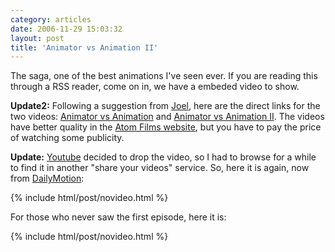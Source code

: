 ```yaml
---
category: articles
date: 2006-11-29 15:03:32
layout: post
title: 'Animator vs Animation II'
---
```


<p>The saga, one of the best animations I've seen ever. If you are reading this through a RSS reader, come on in, we have a embeded video to show.</p>

<p><strong>Update2:</strong> Following a suggestion from <a href="http://paradigma.pt/ja">Joel</a>, here are the direct links for the two videos: <a href="http://www.atomfilms.com/af/content/animator_vs_animation">Animator vs Animation</a> and <a href="http://www.atomfilms.com/af/content/animator_vs_animation_2">Animator vs Animation II</a>. The videos have better quality in the <a href="http://www.atomfilms.com/">Atom Films website</a>, but you have to pay the price of watching some publicity.<p><strong>Update:</strong> <a href="//youtube.com/">Youtube</a> decided to drop the video, so I had to browse for a while to find it in another "share your videos" service. So, here it is again, now from <a href="http://dailymotion.com">DailyMotion</a>:</p>

{% include html/post/novideo.html %}

<!--
<object width="425" height="335">
  <param name="movie" value="http://www.dailymotion.com/swf/4hdogUf8dh0p950yc" >
<param name="allowfullscreen" value="true" >
  <embed src="http://www.dailymotion.com/swf/4hdogUf8dh0p950yc" type="application/x-shockwave-flash" width="425" height="334" allowfullscreen="true" >
</object>
-->

<p>For those who never saw the first episode, here it is:</p>

{% include html/post/novideo.html %}

<!--
<object width="425" height="335">
  <param name="movie" value="http://www.dailymotion.com/swf/1SkPKmljw2TYO4LXP" >
  <param name="allowfullscreen" value="true" >
  <embed src="http://www.dailymotion.com/swf/1SkPKmljw2TYO4LXP" type="application/x-shockwave-flash" width="425" height="334" allowfullscreen="true" >
</object>
-->
